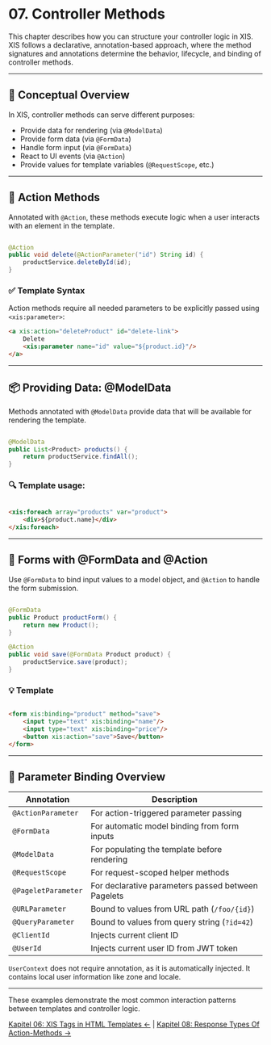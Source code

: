 # 07. Controller Methods

This chapter describes how you can structure your controller logic in XIS. XIS follows a declarative, annotation-based
approach, where the method signatures and annotations determine the behavior, lifecycle, and binding of controller
methods.

---

## 🧠 Conceptual Overview

In XIS, controller methods can serve different purposes:

- Provide data for rendering (via `@ModelData`)
- Provide form data (via `@FormData`)
- Handle form input (via `@FormData`)
- React to UI events (via `@Action`)
- Provide values for template variables (`@RequestScope`, etc.)

---

## 🚀 Action Methods

Annotated with `@Action`, these methods execute logic when a user interacts with an element in the template.

```java

@Action
public void delete(@ActionParameter("id") String id) {
    productService.deleteById(id);
}
```

### ✅ Template Syntax

Action methods require all needed parameters to be explicitly passed using `<xis:parameter>`:

```html
<a xis:action="deleteProduct" id="delete-link">
    Delete
    <xis:parameter name="id" value="${product.id}"/>
</a>
```

---

## 📦 Providing Data: @ModelData

Methods annotated with `@ModelData` provide data that will be available for rendering the template.

```java

@ModelData
public List<Product> products() {
    return productService.findAll();
}
```

### 🔍 Template usage:

```html

<xis:foreach array="products" var="product">
    <div>${product.name}</div>
</xis:foreach>
```

---

## 📝 Forms with @FormData and @Action

Use `@FormData` to bind input values to a model object, and `@Action` to handle the form submission.

```java

@FormData
public Product productForm() {
    return new Product();
}

@Action
public void save(@FormData Product product) {
    productService.save(product);
}
```

### 💡 Template

```html

<form xis:binding="product" method="save">
    <input type="text" xis:binding="name"/>
    <input type="text" xis:binding="price"/>
    <button xis:action="save">Save</button>
</form>
```

---

## 🧩 Parameter Binding Overview

| Annotation          | Description                                        |
|---------------------|----------------------------------------------------|
| `@ActionParameter`  | For action-triggered parameter passing             |
| `@FormData`         | For automatic model binding from form inputs       |
| `@ModelData`        | For populating the template before rendering       |
| `@RequestScope`     | For request-scoped helper methods                  |
| `@PageletParameter` | For declarative parameters passed between Pagelets |
| `@URLParameter`     | Bound to values from URL path (`/foo/{id}`)        |
| `@QueryParameter`   | Bound to values from query string (`?id=42`)       |
| `@ClientId`         | Injects current client ID                          |
| `@UserId`           | Injects current user ID from JWT token             |

`UserContext` does not require annotation, as it is automatically injected. It contains local user information like zone
and locale.

---

These examples demonstrate the most common interaction patterns between templates and controller logic.

[Kapitel 06: XIS Tags in HTML Templates ←](06-xis-tags-table.md) | [Kapitel 08: Response Types Of Action-Methods →](08-response-types.md)
